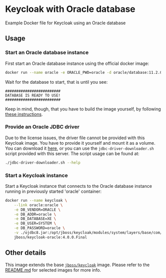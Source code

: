 # Keycloak with Oracle database
Example Docker file for Keycloak using an Oracle database

## Usage

### Start an Oracle database instance
First start an Oracle database instance using the official docker image:
```bash
docker run --name oracle -e ORACLE_PWD=oracle -d oracle/database:11.2.0.2-xe
```
Wait for the database to start, that is until you see:
```
#########################
DATABASE IS READY TO USE!
#########################
```

Keep in mind, though, that you have to build the image yourself, by following [these instructions](https://github.com/oracle/docker-images/blob/master/OracleDatabase/SingleInstance/README.md).

### Provide an Oracle JDBC driver
Due to the license issues, the driver file cannot be provided with this Keycloak image. You have to provide it yourself and mount it as a volume. You can download it [here](http://www.oracle.com/technetwork/database/features/jdbc/jdbc-ucp-122-3110062.html), or you can use the `jdbc-driver-downloader.sh` script provided with this server. The script usage can be found at:

```bash
./jdbc-driver-downloader.sh --help
```

### Start a Keycloak instance
Start a Keycloak instance that connects to the Oracle database instance running in previously started 'oracle' container:

```bash
docker run --name keycloak \
    --link oracle:oracle \
    -e DB_VENDOR=ORACLE \
    -e DB_ADDR=oracle \
    -e DB_DATABASE=XE \
    -e DB_USER=SYSTEM \
    -e DB_PASSWORD=oracle \
    -v ./ojdbc8.jar:/opt/jboss/keycloak/modules/system/layers/base/com/oracle/jdbc/main/ojdbc8.jar \
    jboss/keycloak-oracle:4.0.0.Final
```

## Other details
This image extends the base [`jboss/keycloak`](https://github.com/jboss-dockerfiles/keycloak) image. Please refer to the [README.md](/../README.md) for selected images for more info.
